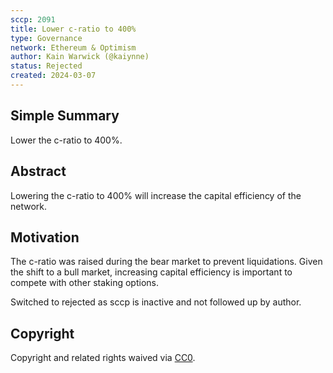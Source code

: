 ```yaml
---
sccp: 2091
title: Lower c-ratio to 400%
type: Governance
network: Ethereum & Optimism
author: Kain Warwick (@kaiynne)
status: Rejected
created: 2024-03-07
---
```



## Simple Summary

<!--"If you can't explain it simply, you don't understand it well enough." Provide a simplified and layman-accessible explanation of the SCCP.-->

Lower the c-ratio to 400%.

## Abstract

<!--A short (~200 word) description of the variable change proposed.-->

Lowering the c-ratio to 400% will increase the capital efficiency of the network.

## Motivation

<!--The motivation is critical for SCCPs that want to update variables within Synthetix. It should clearly explain why the existing variable is not incentive aligned. SCCP submissions without sufficient motivation may be rejected outright.-->

The c-ratio was raised during the bear market to prevent liquidations. Given the shift to a bull market, increasing capital efficiency is important to compete with other staking options.

Switched to rejected as sccp is inactive and not followed up by author.

## Copyright

Copyright and related rights waived via [CC0](https://creativecommons.org/publicdomain/zero/1.0/).
